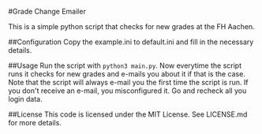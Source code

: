 #Grade Change Emailer

This is a simple python script that checks for new grades at the FH Aachen.

##Configuration
Copy the example.ini to default.ini and fill in the necessary details.

##Usage
Run the script with `python3 main.py`.
Now everytime the script runs it checks for new grades and e-mails you about it
if that is the case.  Note that the script will always e-mail you the first
time the script is run. If you don't receive an e-mail, you misconfigured it.
Go and recheck all you login data.

##License
This code is licensed under the MIT License. See LICENSE.md for more details.
